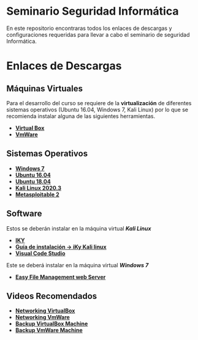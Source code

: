 # Seminario Seguridad Informática
En este repositorio encontraras todos los enlaces de descargas y configuraciones requeridas para llevar a cabo el seminario de seguridad Informática.

# Enlaces de Descargas
## Máquinas Virtuales 
Para el desarrollo del curso se requiere de la **virtualización** de diferentes sistemas operativos (Ubuntu 16.04, Windows 7, Kali Linux) por lo que se recomienda instalar alguna de las siguientes herramientas.
+ **[Virtual Box](https://www.virtualbox.org/wiki/Downloads)**
+ **[VmWare](https://www.vmware.com/co/products/workstation-player/workstation-player-evaluation.html)**
## Sistemas Operativos
+ **[Windows 7](https://developer.microsoft.com/en-us/microsoft-edge/tools/vms/)**
+ **[Ubuntu 16.04](https://releases.ubuntu.com/16.04/)**
+ **[Ubuntu 18.04](https://releases.ubuntu.com/18.04/)**
+ **[Kali Linux 2020.3](https://www.kali.org/downloads/)**
+ **[Metasploitable 2](https://sourceforge.net/projects/metasploitable/files/Metasploitable2/)**
## Software
Estos se deberán instalar en la máquina virtual ***Kali Linux***
+ **[IKY](https://kennbroorg.gitlab.io/ikyweb/)**
+ **[Guía de instalación -> iKy Kali linux](https://www.youtube.com/watch?v=qJ_lGxuCC-U)**
+ **[Visual Code Studio](https://code.visualstudio.com/)**

Este se deberá instalar en la máquina virtual ***Windows 7***
+ **[Easy File Management web Server](https://www.exploit-db.com/apps/a46371c665d7c85689b47534904bc3f1-efmsetup.exe)**
## Videos Recomendados
+ **[Networking VirtualBox](https://www.youtube.com/watch?v=ulMcEhbqals)**
+ **[Networking VmWare](https://www.youtube.com/watch?v=LkpjlZvPziw)**
+ **[Backup VirtualBox Machine](https://www.youtube.com/watch?v=_EzSSKV0CSY)**
+ **[Backup VmWare Machine](https://www.youtube.com/watch?v=Vdu0BPtFvM0)**
